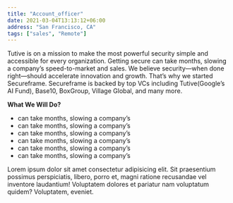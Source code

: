 ```yaml
---
title: "Account_officer"
date: 2021-03-04T13:13:12+06:00
address: "San Francisco, CA"
tags: ["sales", "Remote"]
---
```

Tutive is on a mission to make the most powerful security simple and accessible for every organization. Getting secure can take months, slowing a company’s speed-to-market and sales. We believe security—when done right—should accelerate innovation and growth. That’s why we started Secureframe. Secureframe is backed by top VCs including Tutive(Google’s AI Fund), Base10, BoxGroup, Village Global, and many more.

**What We Will Do?**
* can take months, slowing a company’s
* can take months, slowing a company’s
* can take months, slowing a company’s
* can take months, slowing a company’s
* can take months, slowing a company’s
* can take months, slowing a company’s

Lorem ipsum dolor sit amet consectetur adipisicing elit. Sit praesentium possimus perspiciatis, libero, porro et, magni ratione recusandae vel inventore laudantium! Voluptatem dolores et pariatur nam voluptatum quidem? Voluptatem, eveniet.
